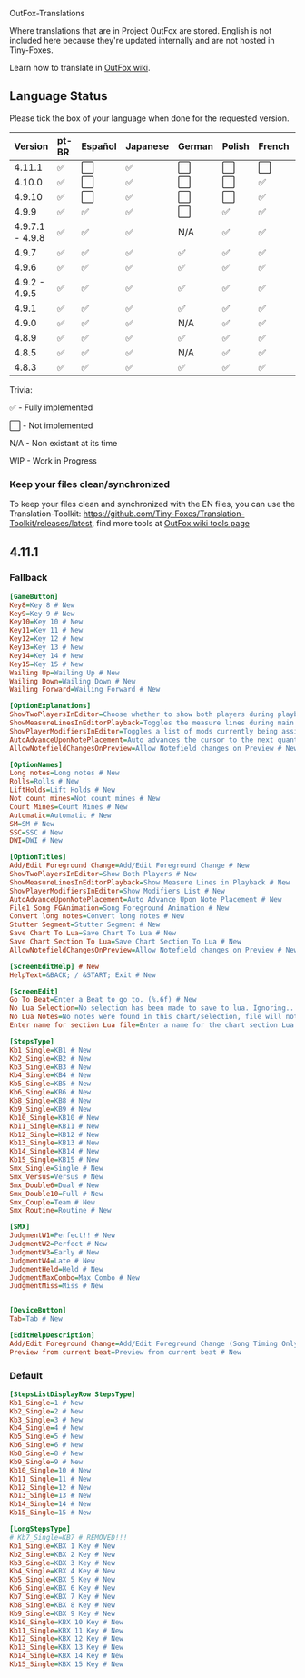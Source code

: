 OutFox-Translations

Where translations that are in Project OutFox are stored. English is not included here because they're updated internally and are not hosted in Tiny-Foxes.

Learn how to translate in [OutFox wiki](https://outfox.wiki/dev/translation/).
## Language Status

Please tick the box of your language when done for the requested version.

Version | pt-BR | Español | Japanese | German | Polish | French | Italian | Hebrew | Slovak | Czech | Simplified Chinese
:------------ | :------------- | :------------- | :------------- | :------------- | :------------- | :------------- | :------------- | :------------- | :------------- | :------------- | :-------------
4.11.1 | ✅ | ⬜️ | ✅ | ⬜️ | ⬜️ | ⬜️ | ⬜️ | ⬜️ | ⬜️ | ⬜️ | ⬜️
4.10.0 | ✅ | ⬜️ | ✅ | ⬜️ | ⬜️ | ✅ | ⬜️ | ⬜️ | ⬜️ | ⬜️ | ✅
4.9.10 | ✅ | ⬜️ | ✅ | ⬜️ | ⬜️ | ✅ | ⬜️ | ⬜️ | ⬜️ | ⬜️ | ✅
4.9.9 | ✅ | ✅ | ✅ | ⬜️ | ✅ | ✅ | ⬜️ | ⬜️ | ⬜️ | ⬜️ | ✅
4.9.7.1 - 4.9.8 | ✅ | ✅ | ✅ | N/A | ✅ | ✅ | N/A | ✅ | N/A  | N/A | ✅
4.9.7 | ✅ | ✅ | ✅ | ✅ | ✅ | ✅ | WIP | ✅ | WIP  | WIP | N/A
4.9.6 | ✅ | ✅ | ✅ | ✅ | ✅ | ✅ | N/A | ✅ | N/A | N/A | N/A
4.9.2 - 4.9.5 | ✅ | ✅ | ✅ | ✅ | ✅ | ✅ | N/A | ✅ | N/A | N/A | N/A
4.9.1 | ✅ | ✅ | ✅ | ✅| ✅| ✅| N/A | ✅ | N/A | N/A | N/A
4.9.0 | ✅ | ✅ | ✅ | N/A| ✅| ✅| N/A | N/A | N/A | N/A | N/A
4.8.9 | ✅ | ✅ | ✅ | ✅| ✅| ✅| N/A | N/A | N/A | N/A | N/A
4.8.5 | ✅ | ✅ | ✅ | N/A| ✅| ✅| N/A | N/A | N/A | N/A | N/A
4.8.3 | ✅ | ✅ | ✅ | ✅| ✅| ✅| N/A | N/A | N/A | N/A | N/A

Trivia: 

✅ - Fully implemented

⬜️ - Not implemented

N/A - Non existant at its time

WIP - Work in Progress
<!--- This is a comment that won't appear in the readme.

1. Here are the emojis that you can add to tell if your language is done or not. 
    Done: ✅ 
    Not Done: ⬜️ 
    Non applicable: N/A 
    Work in Progress: WIP

2. If you aren't part of OutFox Team, DO NOT change table formatting without asking for confirmation.
--->

### Keep your files clean/synchronized 

To keep your files clean and synchronized with the EN files, you can use the Translation-Toolkit: https://github.com/Tiny-Foxes/Translation-Toolkit/releases/latest, find more tools at [OutFox wiki tools page](https://outfox.wiki/dev/translation/#tools-and-practices)

## 4.11.1

### Fallback
```ini
[GameButton]
Key8=Key 8 # New
Key9=Key 9 # New
Key10=Key 10 # New
Key11=Key 11 # New
Key12=Key 12 # New
Key13=Key 13 # New
Key14=Key 14 # New
Key15=Key 15 # New
Wailing Up=Wailing Up # New
Wailing Down=Wailing Down # New
Wailing Forward=Wailing Forward # New

[OptionExplanations]
ShowTwoPlayersInEditor=Choose whether to show both players during playback. # New
ShowMeasureLinesInEditorPlayback=Toggles the measure lines during main playback. # New
ShowPlayerModifiersInEditor=Toggles a list of mods currently being assigned by the player. # New
AutoAdvanceUponNotePlacement=Auto advances the cursor to the next quantized beat after placing a note. # New
AllowNotefieldChangesOnPreview=Allow Notefield changes on Preview # New

[OptionNames]
Long notes=Long notes # New
Rolls=Rolls # New
LiftHolds=Lift Holds # New
Not count mines=Not count mines # New
Count Mines=Count Mines # New
Automatic=Automatic # New
SM=SM # New
SSC=SSC # New
DWI=DWI # New

[OptionTitles]
Add/Edit Foreground Change=Add/Edit Foreground Change # New
ShowTwoPlayersInEditor=Show Both Players # New
ShowMeasureLinesInEditorPlayback=Show Measure Lines in Playback # New
ShowPlayerModifiersInEditor=Show Modifiers List # New
AutoAdvanceUponNotePlacement=Auto Advance Upon Note Placement # New
File1 Song FGAnimation=Song Foreground Animation # New
Convert long notes=Convert long notes # New
Stutter Segment=Stutter Segment # New
Save Chart To Lua=Save Chart To Lua # New
Save Chart Section To Lua=Save Chart Section To Lua # New
AllowNotefieldChangesOnPreview=Allow Notefield changes on Preview # New

[ScreenEditHelp] # New
HelpText=&BACK; / &START; Exit # New

[ScreenEdit]
Go To Beat=Enter a Beat to go to. (%.6f) # New
No Lua Selection=No selection has been made to save to lua. Ignoring... # New
No Lua Notes=No notes were found in this chart/selection, file will not be saved. # New
Enter name for section Lua file=Enter a name for the chart section Lua file. # New

[StepsType]
Kb1_Single=KB1 # New
Kb2_Single=KB2 # New
Kb3_Single=KB3 # New
Kb4_Single=KB4 # New
Kb5_Single=KB5 # New
Kb6_Single=KB6 # New
Kb8_Single=KB8 # New
Kb9_Single=KB9 # New
Kb10_Single=KB10 # New
Kb11_Single=KB11 # New
Kb12_Single=KB12 # New
Kb13_Single=KB13 # New
Kb14_Single=KB14 # New
Kb15_Single=KB15 # New
Smx_Single=Single # New
Smx_Versus=Versus # New
Smx_Double6=Dual # New
Smx_Double10=Full # New
Smx_Couple=Team # New
Smx_Routine=Routine # New

[SMX]
JudgmentW1=Perfect!! # New
JudgmentW2=Perfect # New
JudgmentW3=Early # New
JudgmentW4=Late # New
JudgmentHeld=Held # New
JudgmentMaxCombo=Max Combo # New
JudgmentMiss=Miss # New


[DeviceButton]
Tab=Tab # New

[EditHelpDescription]
Add/Edit Foreground Change=Add/Edit Foreground Change (Song Timing Only) # New
Preview from current beat=Preview from current beat # New
```

### Default
```ini
[StepsListDisplayRow StepsType]
Kb1_Single=1 # New
Kb2_Single=2 # New
Kb3_Single=3 # New
Kb4_Single=4 # New
Kb5_Single=5 # New
Kb6_Single=6 # New
Kb8_Single=8 # New
Kb9_Single=9 # New
Kb10_Single=10 # New
Kb11_Single=11 # New
Kb12_Single=12 # New
Kb13_Single=13 # New
Kb14_Single=14 # New
Kb15_Single=15 # New

[LongStepsType]
# Kb7_Single=KB7 # REMOVED!!!
Kb1_Single=KBX 1 Key # New
Kb2_Single=KBX 2 Key # New
Kb3_Single=KBX 3 Key # New
Kb4_Single=KBX 4 Key # New
Kb5_Single=KBX 5 Key # New
Kb6_Single=KBX 6 Key # New
Kb7_Single=KBX 7 Key # New
Kb8_Single=KBX 8 Key # New
Kb9_Single=KBX 9 Key # New
Kb10_Single=KBX 10 Key # New
Kb11_Single=KBX 11 Key # New
Kb12_Single=KBX 12 Key # New
Kb13_Single=KBX 13 Key # New
Kb14_Single=KBX 14 Key # New
Kb15_Single=KBX 15 Key # New
```